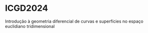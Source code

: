 # ICGD2024
Introdução à geometria diferencial de curvas e superfícies no espaço euclidiano tridimensional
